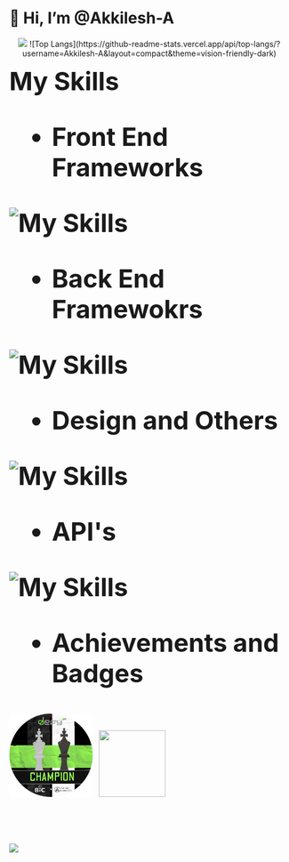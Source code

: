 <h1>👋 Hi, I’m @Akkilesh-A</h1>

<div align="center" float="left">
  <img src="https://media.giphy.com/media/cpAGF6uxLw93uuQNNJ/giphy.gif" width="500"/>
  ![Top Langs](https://github-readme-stats.vercel.app/api/top-langs/?username=Akkilesh-A&layout=compact&theme=vision-friendly-dark)
</div>

<strong style="font-size:45px">My Skills<strong>

- Front End Frameworks<br>

![My Skills](https://skillicons.dev/icons?i=html,css,bootstrap,js,jquery)

- Back End Framewokrs<br>

![My Skills](https://skillicons.dev/icons?i=nodejs,npm,express,postgres)

- Design and Others<br>

![My Skills](https://skillicons.dev/icons?i=notion,figma,git,github)

- API's<br>

![My Skills](https://skillicons.dev/icons?i=postman)


- Achievements and Badges<br>
<p>
    <img src="https://github.com/ojasaklechayt/ojasaklechayt/blob/1ac15979b7b0b0efd55e89a963aacc10a0c53df7/5-modified.png" width="150" />
    <a href="https://api.badgr.io/public/assertions/4I39DxpuS0SecNwWquafDw?identity__email=akkilalagar05%40gmail.com"><img width="120px" height="120px" src="https://api.badgr.io/public/assertions/4I39DxpuS0SecNwWquafDw/image"></a>
</p>

<img src="https://api.vaunt.dev/v1/github/entities/Spacecentre/achievements?format=svg&limit=3&raw=true" width="600" />

